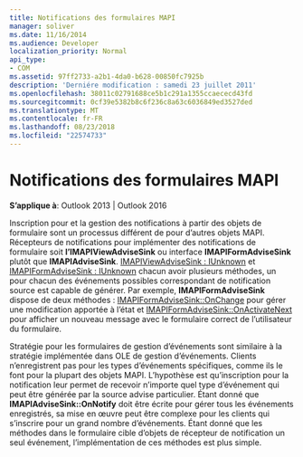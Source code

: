 ```yaml
---
title: Notifications des formulaires MAPI
manager: soliver
ms.date: 11/16/2014
ms.audience: Developer
localization_priority: Normal
api_type:
- COM
ms.assetid: 97ff2733-a2b1-4da0-b628-00850fc7925b
description: 'Derniére modification : samedi 23 juillet 2011'
ms.openlocfilehash: 38011c02791688ce5b1c291a1355ccaececd43fd
ms.sourcegitcommit: 0cf39e5382b8c6f236c8a63c6036849ed3527ded
ms.translationtype: MT
ms.contentlocale: fr-FR
ms.lasthandoff: 08/23/2018
ms.locfileid: "22574733"
---
```

# <a name="mapi-forms-notifications"></a>Notifications des formulaires MAPI

  
  
**S’applique à**: Outlook 2013 | Outlook 2016 
  
Inscription pour et la gestion des notifications à partir des objets de formulaire sont un processus différent de pour d’autres objets MAPI. Récepteurs de notifications pour implémenter des notifications de formulaire soit **l’IMAPIViewAdviseSink** ou interface **IMAPIFormAdviseSink** plutôt que **IMAPIAdviseSink**. [IMAPIViewAdviseSink : IUnknown](imapiviewadvisesinkiunknown.md) et [IMAPIFormAdviseSink : IUnknown](imapiformadvisesinkiunknown.md) chacun avoir plusieurs méthodes, un pour chacun des événements possibles correspondant de notification source est capable de générer. Par exemple, **IMAPIFormAdviseSink** dispose de deux méthodes : [IMAPIFormAdviseSink::OnChange](imapiformadvisesink-onchange.md) pour gérer une modification apportée à l’état et [IMAPIFormAdviseSink::OnActivateNext](imapiformadvisesink-onactivatenext.md) pour afficher un nouveau message avec le formulaire correct de l’utilisateur du formulaire. 
  
Stratégie pour les formulaires de gestion d’événements sont similaire à la stratégie implémentée dans OLE de gestion d’événements. Clients n’enregistrent pas pour les types d’événements spécifiques, comme ils le font pour la plupart des objets MAPI. L’hypothèse est qu’inscription pour la notification leur permet de recevoir n’importe quel type d’événement qui peut être générée par la source advise particulier. Étant donné que **IMAPIAdviseSink::OnNotify** doit être écrite pour gérer tous les événements enregistrés, sa mise en œuvre peut être complexe pour les clients qui s’inscrire pour un grand nombre d’événements. Étant donné que les méthodes dans le formulaire cible d’objets de récepteur de notification un seul événement, l’implémentation de ces méthodes est plus simple. 
  

